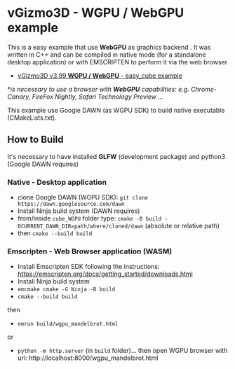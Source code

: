 # vGizmo3D - WGPU / WebGPU example

This is a easy example that use **WebGPU** as graphics backend .
It was written in C++ and can be compiled in native mode (for a standalone desktop application) or with EMSCRIPTEN to perform it via the web browser



- [vGizmo3D v3.99 **WGPU / WebGPU** - easy_cube example](https://brutpitt.github.io/myRepos/vGizmo3D/wgpuCube/vGizmo3D_wgpuCube.html)

**is necessary to use a browser with **WebGPU** capabilities: e.g. Chrome-Canary, FireFox Nightly, Safari Technology Preview ...*

This example use Google DAWN (as WGPU SDK) to build native executable (CMakeLists.txt). 


## How to Build                 

It's necessary to have installed **GLFW** (development package) and python3 (Google DAWN requires)

### Native - Desktop application

- clone Google DAWN (WGPU SDK): `git clone https://dawn.googlesource.com/dawn`
- Install Ninja build system (DAWN requires)
- from/inside `cube_WGPU` folder type: `cmake -B build -DCURRENT_DAWN_DIR=path/where/cloned/dawn` (absolute or relative path) 
- then `cmake --build build`

### Emscripten - Web Browser application (WASM)

- Install Emscripten SDK following the instructions: https://emscripten.org/docs/getting_started/downloads.html
- Install Ninja build system 
- `emcmake cmake -G Ninja -B build`
- `cmake --build build`

then

- `emrun build/wgpu_mandelbrot.html`

or

- `python -m http.server` (in `build` folder)... then open WGPU browser with url: http://localhost:8000/wgpu_mandelbrot.html








